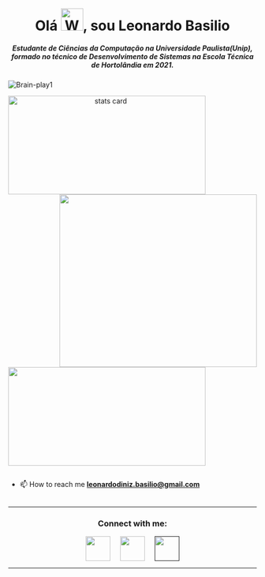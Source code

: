 <h1 align="center">Olá <img src="https://raw.githubusercontent.com/nixin72/nixin72/master/wave.gif" 
         alt="Waving hand animated gif"
         height="45"
         width="45" />, sou Leonardo Basilio</h1>
<h5 align="center">
Estudante de Ciências da Computação na Universidade Paulista(Unip), formado no técnico de Desenvolvimento de Sistemas na Escola Técnica de Hortolândia em 2021.
</h5>
<p align="left"> <img src="https://komarev.com/ghpvc/?username=Brain-play1&label=Profile%20views&color=0e75b6&style=flat" alt="Brain-play1" /> </p>
<p>
<a align= "center" href="https://github.com/Brain-play1">
<img alt= "stats card" height="200px" width="400" src="https://github-readme-streak-stats.herokuapp.com/?user=Brain-play1&theme=radical">
<img align="right" height="350" width="400" src="https://cdn.dribbble.com/users/2238041/screenshots/4763918/working.gif" /> </a>
</p>
<img height="200px" width="400" src="https://github-readme-stats.vercel.app/api?username=Brain-play1&count_private=true&theme=radical&show_icons=true" />

<p align="left"> <a href="twitter" target="blank"><img src="" alt="" /></a> </p>

- 📫 How to reach me **leonardodiniz.basilio@gmail.com**
<br><br>
<hr>

<h3 align="center">Connect with me:</h3>
<p align="center">
<a href="twitter" target="blank"><img align="center" src="https://img.icons8.com/cute-clipart/64/000000/twitter.png" alt="" height="50" width="50" /></a> &nbsp;&nbsp;&nbsp;
<a href="linkedin" target="blank"><img align="center" src="https://img.icons8.com/cute-clipart/64/000000/linkedin.png" alt="" height="50" width="50" /></a>&nbsp;&nbsp;&nbsp;&nbsp;
<a href="" target="blank"><img align="center" src="https://img.icons8.com/cute-clipart/64/000000/instagram-new.png" alt="" height="50" width="50" /></a>
</p>

<hr>

